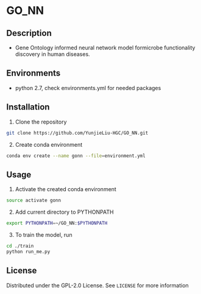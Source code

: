 # GO_NN

## Description 

* Gene Ontology informed neural network model formicrobe functionality discovery in human diseases.

## Environments
* python 2.7, check environments.yml for needed packages

## Installation

1. Clone the repository 
  ```sh
  git clone https://github.com/YunjieLiu-HGC/GO_NN.git
  ```
2. Create conda environment
  ```sh
  conda env create --name gonn --file=environment.yml
  ```
## Usage

1. Activate the created conda environment
  ```sh
  source activate gonn
  ```
2. Add current directory to PYTHONPATH
  ```sh
  export PYTHONPATH=~/GO_NN:$PYTHONPATH
  ```
3. To train the model, run
  ```sh
  cd ./train
  python run_me.py
  ```
## License

Distributed under the GPL-2.0 License. See `LICENSE` for more information
